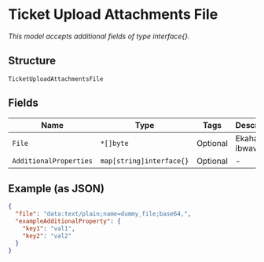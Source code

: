 
# Ticket Upload Attachments File

*This model accepts additional fields of type interface{}.*

## Structure

`TicketUploadAttachmentsFile`

## Fields

| Name | Type | Tags | Description |
|  --- | --- | --- | --- |
| `File` | `*[]byte` | Optional | Ekahau or ibwave file |
| `AdditionalProperties` | `map[string]interface{}` | Optional | - |

## Example (as JSON)

```json
{
  "file": "data:text/plain;name=dummy_file;base64,",
  "exampleAdditionalProperty": {
    "key1": "val1",
    "key2": "val2"
  }
}
```

